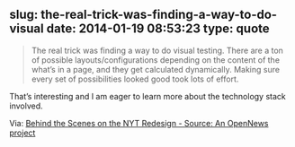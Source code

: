 slug: the-real-trick-was-finding-a-way-to-do-visual
date: 2014-01-19 08:53:23
type: quote
---

> The real trick was finding a way to do visual testing. There are a ton of possible layouts/configurations depending on the content of the what’s in a page, and they get calculated dynamically. Making sure every set of possibilities looked good took lots of effort.

That’s interesting and I am eager to learn more about the technology stack involved.

 Via: [Behind the Scenes on the NYT Redesign - Source: An OpenNews project](https://source.opennews.org/en-US/articles/behind-scenes-nyt-redesign/)
